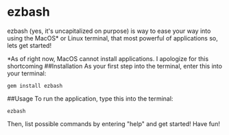# ezbash
ezbash (yes, it's uncapitalized on purpose) is way to ease your way into using the MacOS* or Linux terminal, that most powerful of applications so, lets get started!

*As of right now, MacOS cannot install applications. I apologize for this shortcoming
##Installation
As your first step into the terminal, enter this into your terminal:
```
gem install ezbash
```

##Usage
To run the application, type this into the terminal:
```
ezbash
```
Then, list possible commands by entering "help" and get started! Have fun!
